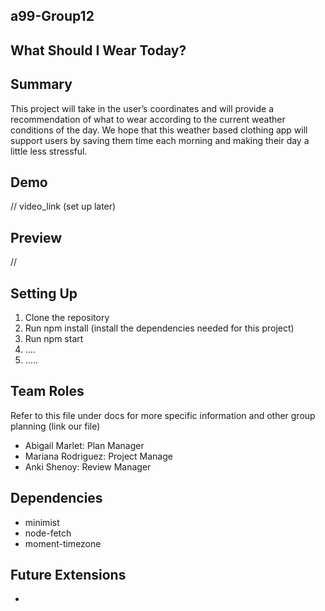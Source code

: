 ## a99-Group12

## What Should I Wear Today?

## Summary 
This project will take in the user’s coordinates and will provide a recommendation of what to wear according to the current weather conditions of the day. We hope that this weather based clothing app will support users by saving them time each morning and making their day a little less stressful.   

## Demo
 // video_link (set up later)

## Preview 
//

## Setting Up 
1. Clone the repository
2. Run npm install (install the dependencies needed for this project)
3. Run npm start
4. ….
5. …..

## Team Roles
Refer to this file under docs for more specific information and other group planning (link our file)
- Abigail Marlet: Plan Manager
- Mariana Rodriguez: Project Manage
- Anki Shenoy: Review Manager

## Dependencies
* minimist
* node-fetch
* moment-timezone

## Future Extensions 
-  

